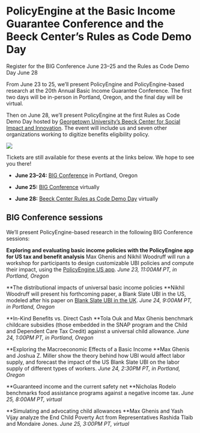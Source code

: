 
# PolicyEngine at the Basic Income Guarantee Conference and the Beeck Center’s Rules as Code Demo Day

Register for the BIG Conference June 23–25 and the Rules as Code Demo Day June 28

From June 23 to 25, we’ll present PolicyEngine and PolicyEngine-based research at the 20th Annual Basic Income Guarantee Conference. The first two days will be in-person in Portland, Oregon, and the final day will be virtual.

Then on June 28, we’ll present PolicyEngine at the first Rules as Code Demo Day hosted by [Georgetown University’s Beeck Center for Social Impact and Innovation](https://beeckcenter.georgetown.edu/). The event will include us and seven other organizations working to digitize benefits eligibility policy.

![](https://cdn-images-1.medium.com/max/4476/1*xoeD4BOchH5kN9Ajt3ODOQ.png)

Tickets are still available for these events at the links below. We hope to see you there!

* **June 23–24:** [BIG Conference](http://thebigconference.org) in Portland, Oregon

* **June 25:** [BIG Conference](http://thebigconference.org) virtually

* **June 28:** [Beeck Center Rules as Code Demo Day](https://www.eventbrite.com/e/rules-as-code-demo-day-sharing-progress-potential-in-digitizing-benefits-tickets-354935901837) virtually

## BIG Conference sessions

We’ll present PolicyEngine-based research in the following BIG Conference sessions:

**Exploring and evaluating basic income policies with the PolicyEngine app for US tax and benefit analysis**
Max Ghenis and Nikhil Woodruff will run a workshop for participants to design customizable UBI policies and compute their impact, using the [PolicyEngine US app](http://policyengine.org/us).
*June 23, 11:00AM PT, in Portland, Oregon*

**The distributional impacts of universal basic income policies
**Nikhil Woodruff will present his forthcoming paper, a Blank Slate UBI in the US, modeled after his paper on [Blank Slate UBI in the UK](https://www.ubicenter.org/uk-blank-slate-ubi).
*June 24, 9:00AM PT, in Portland, Oregon*

**In-Kind Benefits vs. Direct Cash
**Tola Ouk and Max Ghenis benchmark childcare subsidies (those embedded in the SNAP program and the Child and Dependent Care Tax Credit) against a universal child allowance.
*June 24, 1:00PM PT, in Portland, Oregon*

**Exploring the Macroeconomic Effects of a Basic Income
**Max Ghenis and Joshua Z. Miller show the theory behind how UBI would affect labor supply, and forecast the impact of the US Blank Slate UBI on the labor supply of different types of workers.
*June 24, 2:30PM PT, in Portland, Oregon*

**Guaranteed income and the current safety net
**Nicholas Rodelo benchmarks food assistance programs against a negative income tax.
*June 25, 8:00AM PT, virtual*

**Simulating and advocating child allowances
**Max Ghenis and Yash Vijay analyze the End Child Poverty Act from Representatives Rashida Tlaib and Mondaire Jones.
*June 25, 3:00PM PT, virtual*
